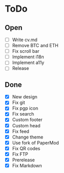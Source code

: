 # ToDo

## Open

- [ ] Write cv.md
- [ ] Remove BTC and ETH
- [ ] Fix scroll bar
- [ ] Implement i18n
- [ ] Implement a11y
- [ ] Release

## Done

- [x] New design
- [x] Fix git
- [x] Fix pgp icon
- [x] Fix search
- [x] Custom footer
- [x] Custom head
- [x] Fix feed
- [x] Change theme
- [x] Use fork of PaperMod
- [x] Fix QR codes
- [x] Fix FTP
- [x] Prerelease
- [x] Fix Markdown
